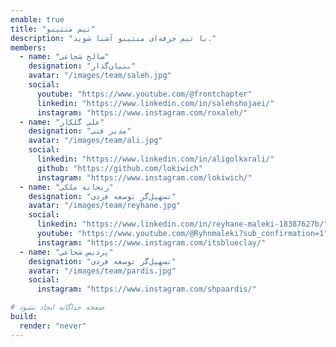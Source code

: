 ```yaml
---
enable: true
title: "تیم منتینو"
description: "با تیم حرفه‌ای منتینو آشنا شوید."
members:
  - name: "صالح شجاعی"
    designation: "بنیان‌گذار"
    avatar: "/images/team/saleh.jpg"
    social:
      youtube: "https://www.youtube.com/@frontchapter"
      linkedin: "https://www.linkedin.com/in/salehshojaei/"
      instagram: "https://www.instagram.com/roxaleh/"
  - name: "علی گلکار"
    designation: "مدیر فنی"
    avatar: "/images/team/ali.jpg"
    social:
      linkedin: "https://www.linkedin.com/in/aligolkarali/"
      github: "https://github.com/lokiwich"
      instagram: "https://www.instagram.com/lokiwich/"
  - name: "ریحانه ملکی"
    designation: "تسهیل‌گر توسعه فردی"
    avatar: "/images/team/reyhane.jpg"
    social:
      linkedin: "https://www.linkedin.com/in/reyhane-maleki-18387627b/"
      youtube: "https://www.youtube.com/@Ryhnmaleki?sub_confirmation=1"
      instagram: "https://www.instagram.com/itsblueclay/"
  - name: "پردیس شجاعی"
    designation: "تسهیل‌گر توسعه فردی"
    avatar: "/images/team/pardis.jpg"
    social:
      instagram: "https://www.instagram.com/shpaardis/"

# صفحه جداگانه ایجاد نشود
build:
  render: "never"
---
```

